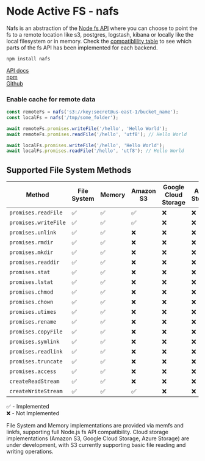 # Node Active FS - nafs

Nafs is an abstraction of the [Node fs API](https://nodejs.org/api/fs.html) where you can choose to point the fs to a remote location like s3, postgres, logstash, kibana or locally like the local filesystem or in memory. Check the [compatiblility table](#supported-file-system-methods) to see which parts of the fs API has been implemented for each backend.

```bash
npm install nafs
```

[API docs](https://nafs-three.vercel.app/)\
[npm](https://npmjs.com/package/nafs)\
[Github](https://github.com/ricsam/nafs)


### Enable cache for remote data
```js
const remoteFs = nafs('s3://key:secret@us-east-1/bucket_name');
const localFs = nafs('/tmp/some_folder');

await remoteFs.promises.writeFile('/hello', 'Hello World');
await remoteFs.promises.readFile('/hello', 'utf8'); // Hello World

await localFs.promises.writeFile('/hello', 'Hello World');
await localFs.promises.readFile('/hello', 'utf8'); // Hello World
```

## Supported File System Methods

| Method               | File System | Memory | Amazon S3 | Google Cloud Storage | Azure Storage |
|---------------------|-------------|---------|-----------|---------------------|---------------|
| `promises.readFile` | ✅ | ✅ | ✅ | ❌ | ❌ |
| `promises.writeFile` | ✅ | ✅ | ✅ | ❌ | ❌ |
| `promises.unlink` | ✅ | ✅ | ❌ | ❌ | ❌ |
| `promises.rmdir` | ✅ | ✅ | ❌ | ❌ | ❌ |
| `promises.mkdir` | ✅ | ✅ | ❌ | ❌ | ❌ |
| `promises.readdir` | ✅ | ✅ | ❌ | ❌ | ❌ |
| `promises.stat` | ✅ | ✅ | ❌ | ❌ | ❌ |
| `promises.lstat` | ✅ | ✅ | ❌ | ❌ | ❌ |
| `promises.chmod` | ✅ | ✅ | ❌ | ❌ | ❌ |
| `promises.chown` | ✅ | ✅ | ❌ | ❌ | ❌ |
| `promises.utimes` | ✅ | ✅ | ❌ | ❌ | ❌ |
| `promises.rename` | ✅ | ✅ | ❌ | ❌ | ❌ |
| `promises.copyFile` | ✅ | ✅ | ❌ | ❌ | ❌ |
| `promises.symlink` | ✅ | ✅ | ❌ | ❌ | ❌ |
| `promises.readlink` | ✅ | ✅ | ❌ | ❌ | ❌ |
| `promises.truncate` | ✅ | ✅ | ❌ | ❌ | ❌ |
| `promises.access` | ✅ | ✅ | ❌ | ❌ | ❌ |
| `createReadStream` | ✅ | ✅ | ❌ | ❌ | ❌ |
| `createWriteStream` | ✅ | ✅ | ✅ | ❌ | ❌ |

✅ - Implemented  
❌ - Not Implemented

File System and Memory implementations are provided via memfs and linkfs, supporting full Node.js fs API compatibility. Cloud storage implementations (Amazon S3, Google Cloud Storage, Azure Storage) are under development, with S3 currently supporting basic file reading and writing operations.
